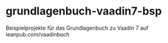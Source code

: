 # grundlagenbuch-vaadin7-bsp
Beispielprojekte für das Grundlagenbuch zu Vaadin 7 auf leanpub.com/vaadinbuch
